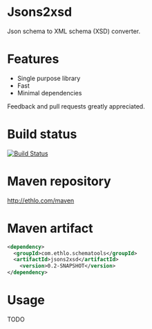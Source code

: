 Jsons2xsd
=========
Json schema to XML schema (XSD) converter.

# Features
* Single purpose library
* Fast
* Minimal dependencies

Feedback and pull requests greatly appreciated.

# Build status

[![Build Status](https://travis-ci.org/ethlo/jsons2xsd.png?branch=master)](https://travis-ci.org/ethlo/jsons2xsd)

# Maven repository
http://ethlo.com/maven

# Maven artifact
```xml
<dependency>
  <groupId>com.ethlo.schematools</groupId>
  <artifactId>jsons2xsd</artifactId>
	<version>0.2-SNAPSHOT</version>
</dependency>
```

# Usage

TODO
